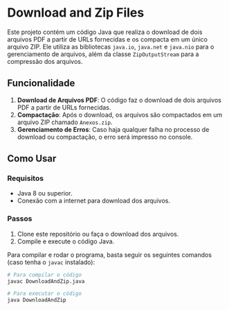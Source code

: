 # Download and Zip Files

Este projeto contém um código Java que realiza o download de dois arquivos PDF a partir de URLs fornecidas e os compacta em um único arquivo ZIP. Ele utiliza as bibliotecas `java.io`, `java.net` e `java.nio` para o gerenciamento de arquivos, além da classe `ZipOutputStream` para a compressão dos arquivos.

## Funcionalidade

1. **Download de Arquivos PDF**: O código faz o download de dois arquivos PDF a partir de URLs fornecidas.
2. **Compactação**: Após o download, os arquivos são compactados em um arquivo ZIP chamado `Anexos.zip`.
3. **Gerenciamento de Erros**: Caso haja qualquer falha no processo de download ou compactação, o erro será impresso no console.

## Como Usar

### Requisitos
- Java 8 ou superior.
- Conexão com a internet para download dos arquivos.

### Passos

1. Clone este repositório ou faça o download dos arquivos.
2. Compile e execute o código Java.

Para compilar e rodar o programa, basta seguir os seguintes comandos (caso tenha o `javac` instalado):

```bash
# Para compilar o código
javac DownloadAndZip.java

# Para executar o código
java DownloadAndZip
